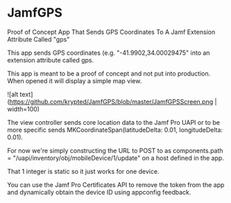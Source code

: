 # JamfGPS
Proof of Concept App That Sends GPS Coordinates To A Jamf Extension Attribute Called "gps"

This app sends GPS coordinates (e.g. "-41.9902,34.00029475" into an extension attribute called gps. 

This app is meant to be a proof of concept and not put into production. When opened it will display a simple map view.

![alt text](https://github.com/krypted/JamfGPS/blob/master/JamfGPSScreen.png | width=100)

The view controller sends core location data to the Jamf Pro UAPI or to be more specific sends MKCoordinateSpan(latitudeDelta: 0.01, longitudeDelta: 0.01).

For now we're simply constructing the URL to POST to as components.path = "/uapi/inventory/obj/mobileDevice/1/update" on a host defined in the app. 

That 1 integer is static so it just works for one device. 

You can use the Jamf Pro Certificates API to remove the token from the app and dynamically obtain the device ID using appconfig feedback.
